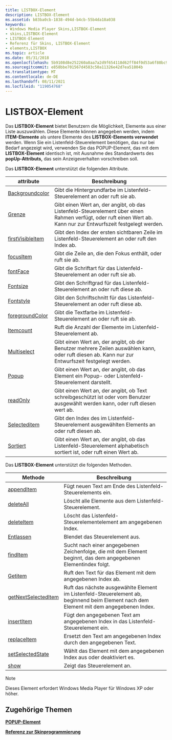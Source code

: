 ```yaml
---
title: LISTBOX-Element
description: LISTBOX-Element
ms.assetid: b83ba0cb-1838-494d-b4cb-55b4da18a038
keywords:
- Windows Media Player Skins,LISTBOX-Element
- skins,LISTBOX-Element
- LISTBOX-Element
- Referenz für Skins, LISTBOX-Element
- elements,LISTBOX
ms.topic: article
ms.date: 05/31/2018
ms.openlocfilehash: 5b9108d8e252260a8aa7a2d9f654118d62ff84f0d53a6f80bc934323a1107ffe
ms.sourcegitcommit: e858bbe701567d4583c50a11326e42d7ea51804b
ms.translationtype: MT
ms.contentlocale: de-DE
ms.lasthandoff: 08/11/2021
ms.locfileid: "119054768"
---
```

# <a name="listbox-element"></a>LISTBOX-Element

Das **LISTBOX-Element** bietet Benutzern die Möglichkeit, Elemente aus einer Liste auszuwählen. Diese Elemente können angegeben werden, indem **ITEM-Elemente** als untere Elemente des **LISTBOX-Elements verwendet** werden. Wenn Sie ein Listenfeld-Steuerelement benötigen, das nur  bei Bedarf angezeigt wird, verwenden Sie das POPUP-Element, das mit dem **LISTBOX-Element** identisch ist, mit Ausnahme des Standardwerts des **popUp-Attributs,** das sein Anzeigeverhalten vorschreiben soll.

Das **LISTBOX-Element** unterstützt die folgenden Attribute.



| attribute                                        | Beschreibung                                                                                                           |
|--------------------------------------------------|-----------------------------------------------------------------------------------------------------------------------|
| [Backgroundcolor](listbox-backgroundcolor.md)   | Gibt die Hintergrundfarbe im Listenfeld-Steuerelement an oder ruft sie ab.                                                  |
| [Grenze](listbox-border.md)                     | Gibt einen Wert an, der angibt, ob das Listenfeld-Steuerelement über einen Rahmen verfügt, oder ruft einen Wert ab. Kann nur zur Entwurfszeit festgelegt werden.  |
| [firstVisibleItem](listbox-firstvisibleitem.md) | Gibt den Index der ersten sichtbaren Zeile im Listenfeld-Steuerelement an oder ruft den Index ab.                                   |
| [focusItem](listbox-focusitem.md)               | Gibt die Zeile an, die den Fokus enthält, oder ruft sie ab.                                                                  |
| [fontFace](listbox-fontface.md)                 | Gibt die Schriftart für das Listenfeld-Steuerelement an oder ruft sie ab.                                                             |
| [Fontsize](listbox-fontsize.md)                 | Gibt den Schriftgrad für das Listenfeld-Steuerelement an oder ruft diese ab.                                                        |
| [Fontstyle](listbox-fontstyle.md)               | Gibt den Schriftschnitt für das Listenfeld-Steuerelement an oder ruft diese ab.                                                       |
| [foregroundColor](listbox-foregroundcolor.md)   | Gibt die Textfarbe im Listenfeld-Steuerelement an oder ruft sie ab.                                                        |
| [Itemcount](listbox-itemcount.md)               | Ruft die Anzahl der Elemente im Listenfeld-Steuerelement ab.                                                                |
| [Multiselect](listbox-multiselect.md)           | Gibt einen Wert an, der angibt, ob der Benutzer mehrere Zeilen auswählen kann, oder ruft diesen ab. Kann nur zur Entwurfszeit festgelegt werden. |
| [Popup](listbox-popup.md)                       | Gibt einen Wert an, der angibt, ob das Element ein Popup- oder Listenfeld-Steuerelement darstellt.                              |
| [readOnly](listbox-readonly.md)                 | Gibt einen Wert an, der angibt, ob Text schreibgeschützt ist oder vom Benutzer ausgewählt werden kann, oder ruft diesen wert ab.              |
| [Selecteditem](listbox-selecteditem.md)         | Gibt den Index des im Listenfeld-Steuerelement ausgewählten Elements an oder ruft diesen ab.                                        |
| [Sortiert](listbox-sorted.md)                     | Gibt einen Wert an, der angibt, ob das Listenfeld-Steuerelement alphabetisch sortiert ist, oder ruft einen Wert ab.                      |



 

Das **LISTBOX-Element** unterstützt die folgenden Methoden.



| Methode                                                 | Beschreibung                                                                                                           |
|--------------------------------------------------------|-----------------------------------------------------------------------------------------------------------------------|
| [appendItem](listbox-appenditem.md)                   | Fügt neuen Text am Ende des Listenfeld-Steuerelements ein.                                                                  |
| [deleteAll](listbox-deleteall.md)                     | Löscht alle Elemente aus dem Listenfeld-Steuerelement.                                                                          |
| [deleteItem](listbox-deleteitem.md)                   | Löscht das Listenfeld-Steuerelementelement am angegebenen Index.                                                             |
| [Entlassen](listbox-dismiss.md)                         | Blendet das Steuerelement aus.                                                                                                    |
| [findItem](listbox-finditem.md)                       | Sucht nach einer angegebenen Zeichenfolge, die mit dem Element beginnt, das dem angegebenen Elementindex folgt.                                |
| [Getitem](listbox-getitem.md)                         | Ruft den Text für das Element mit dem angegebenen Index ab.                                                             |
| [getNextSelectedItem](listbox-getnextselecteditem.md) | Ruft das nächste ausgewählte Element im Listenfeld-Steuerelement ab, beginnend beim Element nach dem Element mit dem angegebenen Index. |
| [insertItem](listbox-insertitem.md)                   | Fügt den angegebenen Text am angegebenen Index in das Listenfeld-Steuerelement ein.                                            |
| [replaceItem](listbox-replaceitem.md)                 | Ersetzt den Text am angegebenen Index durch den angegebenen Text.                                                     |
| [setSelectedState](listbox-setselectedstate.md)       | Wählt das Element mit dem angegebenen Index aus oder deaktiviert es.                                                               |
| [show](listbox-show.md)                               | Zeigt das Steuerelement an.                                                                                                 |



 

> [!Note]  
> Dieses Element erfordert Windows Media Player für Windows XP oder höher.

 

## <a name="related-topics"></a>Zugehörige Themen

<dl> <dt>

[**POPUP-Element**](popup-element.md)
</dt> <dt>

[**Referenz zur Skinprogrammierung**](skin-programming-reference.md)
</dt> </dl>

 

 




